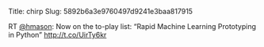 Title: chirp
Slug: 5892b6a3e9760497d9241e3baa817915

RT <a href="http://twitter.com/hmason">@hmason</a>: Now on the to-play list: “Rapid Machine Learning Prototyping in Python” <a href="http://t.co/UirTy6kr">http://t.co/UirTy6kr</a>
